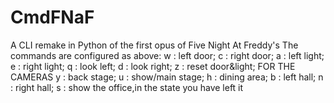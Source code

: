 # CmdFNaF
A CLI remake in Python of the first opus of Five Night At Freddy's
The commands are configured as above:
w : left door;
c : right door;
a : left light;
e : right light;
q : look left;
d : look right;
z : reset door&light;
FOR THE CAMERAS
y : back stage;
u : show/main stage;
h : dining area;
b : left hall;
n : right hall;
s : show the office,in the state you have left it
